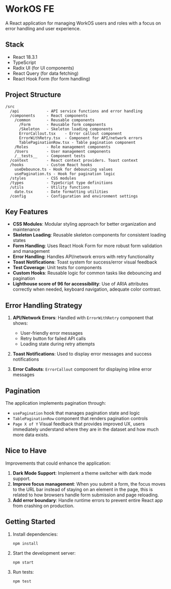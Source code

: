 # WorkOS FE

A React application for managing WorkOS users and roles with a focus on error handling and user experience.

## Stack

- React 18.3.1
- TypeScript
- Radix UI (for UI components)
- React Query (for data fetching)
- React Hook Form (for form handling)

## Project Structure

```
/src
  /api            - API service functions and error handling
  /components     - React components
    /common       - Reusable components
      /Form       - Reusable form components
      /Skeleton   - Skeleton loading components
      ErrorCallout.tsx    - Error callout component
      ErrorWithRetry.tsx  - Component for API/network errors
      TablePaginationRow.tsx - Table pagination component
    /Roles        - Role management components
    /Users        - User management components
    /__tests__    - Component tests
  /context        - React context providers. Toast context
  /hooks          - Custom React hooks
    useDebounce.ts - Hook for debouncing values
    usePagination.ts - Hook for pagination logic
  /styles         - CSS modules
  /types          - TypeScript type definitions
  /utils          - Utility functions
    date.tsx      - Date formatting utilities
  /config         - Configuration and environment settings
```

## Key Features

- **CSS Modules**: Modular styling approach for better organization and maintenance
- **Skeleton Loading**: Reusable skeleton components for consistent loading states
- **Form Handling**: Uses React Hook Form for more robust form validation and management
- **Error Handling**: Handles API/network errors with retry functionality
- **Toast Notifications**: Toast system for success/error visual feedback
- **Test Coverage**: Unit tests for components
- **Custom Hooks**: Reusable logic for common tasks like debouncing and pagination
- **Lighthouse score of 96 for accessibility**: Use of ARIA attributes correctly when needed, keyboard navigation, adequate color contrast.

## Error Handling Strategy

1. **API/Network Errors**: Handled with `ErrorWithRetry` component that shows:

   - User-friendly error messages
   - Retry button for failed API calls
   - Loading state during retry attempts

2. **Toast Notifications**: Used to display error messages and success notifications

3. **Error Callouts**: `ErrorCallout` component for displaying inline error messages

## Pagination

The application implements pagination through:

- `usePagination` hook that manages pagination state and logic
- `TablePaginationRow` component that renders pagination controls
- `Page X of Y` Visual feedback that provides improved UX, users immediately understand where they are in the dataset and how much more data exists.

## Nice to Have

Improvements that could enhance the application:

1. **Dark Mode Support**: Implement a theme switcher with dark mode support.
2. **Improve focus management**: When you submit a form, the focus moves to the URL bar instead of staying on an element in the page, this is related to how browsers handle form submission and page reloading.
3. **Add error boundary**: Handle runtime errors to prevent entire React app from crashing on production.

## Getting Started

1. Install dependencies:

   ```
   npm install
   ```

2. Start the development server:

   ```
   npm start
   ```

3. Run tests:
   ```
   npm test
   ```
